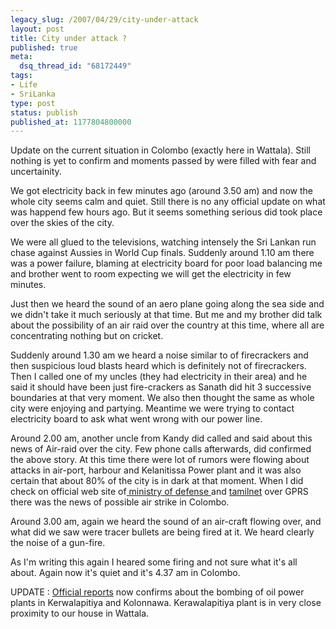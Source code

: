 ```yaml
---
legacy_slug: /2007/04/29/city-under-attack
layout: post
title: City under attack ?
published: true
meta:
  dsq_thread_id: "68172449"
tags:
- Life
- SriLanka
type: post
status: publish
published_at: 1177804800000
---
```

Update on the current situation in Colombo (exactly here in Wattala). Still nothing is yet to confirm and moments passed by were filled with fear and uncertainity.

We got electricity back in few minutes ago (around 3.50 am) and now the whole city seems calm and quiet. Still there is no any official update on what was happend few hours ago. But it seems something serious did took place over the skies of the city.

We were all glued to the televisions, watching intensely the Sri Lankan run chase against Aussies in World Cup finals. Suddenly around 1.10 am there was a power failure, blaming at electricity board for poor load balancing me and brother went to room expecting we will get the electricity in few minutes.

Just then we heard the sound of an aero plane going along the sea side and we didn't take it much seriously at that time. But me and my brother did talk about the possibility of an air raid over the country at this time, where all are concentrating nothing but on cricket.

Suddenly around 1.30 am we heard a noise similar to of firecrackers and then suspicious loud blasts heard which is definitely not of firecrackers. Then I called one of my uncles (they had electricity in their area) and he said it should have been just fire-crackers as Sanath did hit 3 successive boundaries at that very moment. We also then thought the same as whole city were enjoying and partying. Meantime we were trying to contact electricity board to ask what went wrong with our power line.

Around 2.00 am, another uncle from Kandy did called and said about this news of Air-raid over the city. Few phone calls afterwards, did confirmed the above story. At this time there were lot of rumors were flowing about attacks in air-port, harbour and Kelanitissa Power plant and it was also certain that about 80% of the city is in dark at that moment. When I did check on official web site of<a href="http://www.defence.lk"> ministry of defense </a>and <a href="http://www.tamilnet.com">tamilnet</a> over GPRS there was the news of possible air strike in Colombo.

Around 3.00 am, again we heard the sound of an air-craft flowing over, and what did we saw were tracer bullets are being fired at it. We heard clearly the noise of a gun-fire.

As I'm writing this again I heared some firing and not sure what it's all about. Again now it's quiet and it's 4.37 am in Colombo.

UPDATE : <a href="http://www.defence.lk/new.asp?fname=20070429_01">Official reports</a> now confirms about the bombing of oil power plants in Kerwalapitiya and Kolonnawa. Kerawalapitiya plant is in very close proximity to our house in Wattala.
